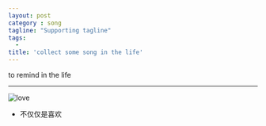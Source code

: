 ```yaml
---
layout: post
category : song
tagline: "Supporting tagline"
tags:
  -
title: 'collect some song in the life'
---
```

to remind in the life

---

![love](http://lkkandsyf.github.com/pictures/life-song.png)

<!--more-->

 + 不仅仅是喜欢
